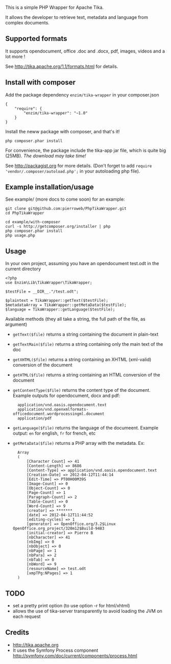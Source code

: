 This is a simple PHP Wrapper for Apache Tika.

It allows the developer to retrieve text, metadata and language from complex
documents.


Supported formats
-----------------

It supports opendocument, office .doc and .docx, pdf, images, videos and
a lot more !

See http://tika.apache.org/1.1/formats.html for details.


Install with composer
------------------------
Add the package dependency `enzim/tika-wrapper` in your composer.json 

    {
        "require": {
            "enzim/tika-wrapper": "~1.0" 
        }   
    }

Install the neww package with composer, and that's it!

    php composer.phar install

For convenience, the package include the tika-app jar file, which is
quite big (25MB). _The download may take time!_


See http://packagist.org for more details. (Don't forget to add 
`require 'vendor/.composer/autoload.php';` in your autoloading php file).

Example installation/usage
------------------------

See example/ (more docs to come soon) for an example:

    git clone git@github.com:pierroweb/PhpTikaWrapper.git
    cd PhpTikaWrapper
    
    cd example/with-composer
    curl -s http://getcomposer.org/installer | php
    php composer.phar install
    php usage.php


Usage
------------------------

In your own project, assuming you have an opendocument test.odt in the
current directory

    <?php
    use Enzim\Lib\TikaWrapper\TikaWrapper;

    $testFile = __DIR__."/test.odt";

    $plaintext = TikaWrapper::getText($testFile);
    $metadataArray = TikaWrapper::getMetaData($testFile);
    $language = TikaWrapper::getLanguage($testFile);


Available methods (they all take a string, the full path of the file, as argument)

- `getText($file)` returns a string containing the document
  in plain-text
- `getTextMain($file)` returns a string containing only the
  main text of the doc
- `getXHTML($file)` returns a string containing an XHTML
  (xml-valid) conversion of the document
- `getHTML($file)` returns a string containing an HTML
  conversion of the document
- `getContentType($file)` returns the content type of the
  document. Example outputs for opendocument, docx and pdf:
  
        application/vnd.oasis.opendocument.text
        application/vnd.openxmlformats-officedocument.wordprocessingml.document
        application/pdf
   
- `getLanguage($file)` returns the language of the
  documeent. Example output: `en` for english, `fr` for french, etc
- `getMetaData($file)` returns a PHP array with the
  metadata. Ex:
   
        Array  
        (
            [Character Count] => 41
            [Content-Length] => 8686
            [Content-Type] => application/vnd.oasis.opendocument.text
            [Creation-Date] => 2012-04-12T11:44:14
            [Edit-Time] => PT00H00M39S
            [Image-Count] => 0
            [Object-Count] => 0
            [Page-Count] => 1
            [Paragraph-Count] => 2
            [Table-Count] => 0
            [Word-Count] => 9
            [creator] => *******
            [date] => 2012-04-12T11:44:52
            [editing-cycles] => 1
            [generator] => OpenOffice.org/3.2$Linux OpenOffice.org_project/320m12$Build-9483
            [initial-creator] => Pierre B
            [nbCharacter] => 41
            [nbImg] => 0
            [nbObject] => 0
            [nbPage] => 1
            [nbPara] => 2
            [nbTab] => 0
            [nbWord] => 9
            [resourceName] => test.odt
            [xmpTPg:NPages] => 1
        )
  



TODO
------------------------
- set a pretty print option (to use option -r for html/xhtml)
- allows the use of tika-server transparently to avoid loading the JVM on
  each request


Credits
-------

- http://tika.apache.org
- It uses the Symfony Process component 
  http://symfony.com/doc/current/components/process.html
